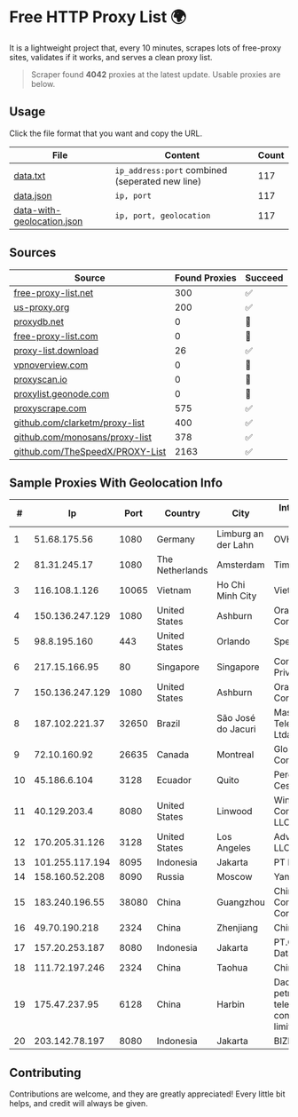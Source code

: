 
# Free HTTP Proxy List 🌍

It is a lightweight project that, every 10 minutes, scrapes lots of free-proxy sites, validates if it works, and serves a clean proxy list.


> Scraper found **4042** proxies at the latest update. Usable proxies are below.

## Usage

Click the file format that you want and copy the URL.


|File|Content|Count|
|----|-------|-----|
|[data.txt](https://raw.githubusercontent.com/themiralay/Proxy-List-World/master/data.txt)|`ip_address:port` combined (seperated new line)|117|
|[data.json](https://raw.githubusercontent.com/themiralay/Proxy-List-World/master/data.json)|`ip, port`|117|
|[data-with-geolocation.json](https://raw.githubusercontent.com/themiralay/Proxy-List-World/master/data-with-geolocation.json)|`ip, port, geolocation`|117|

## Sources

|Source|Found Proxies|Succeed|
|------|-------------|-------|
|[free-proxy-list.net](https://free-proxy-list.net)|300|✅|
|[us-proxy.org](https://www.us-proxy.org)|200|✅|
|[proxydb.net](http://proxydb.net)|0|🚫|
|[free-proxy-list.com](https://free-proxy-list.com/?page=&port=&type%5B%5D=http&type%5B%5D=https&up_time=0&search=Search)|0|🚫|
|[proxy-list.download](https://www.proxy-list.download/HTTP)|26|✅|
|[vpnoverview.com](https://vpnoverview.com/privacy/anonymous-browsing/free-proxy-servers)|0|🚫|
|[proxyscan.io](https://www.proxyscan.io)|0|🚫|
|[proxylist.geonode.com](https://proxylist.geonode.com/api/proxy-list?limit=300&page=1&sort_by=lastChecked&sort_type=desc&protocols=http,https)|0|🚫|
|[proxyscrape.com](https://api.proxyscrape.com/v2/?request=displayproxies&protocol=http&timeout=10000&country=all&ssl=all&anonymity=all)|575|✅|
|[github.com/clarketm/proxy-list](https://raw.githubusercontent.com/clarketm/proxy-list/master/proxy-list-raw.txt)|400|✅|
|[github.com/monosans/proxy-list](https://raw.githubusercontent.com/monosans/proxy-list/main/proxies/http.txt)|378|✅|
|[github.com/TheSpeedX/PROXY-List](https://raw.githubusercontent.com/TheSpeedX/PROXY-List/master/http.txt)|2163|✅|


## Sample Proxies With Geolocation Info

|#|Ip|Port|Country|City|Internet Service Provider|
|-|--|----|-------|----|-------------------------|
|1|51.68.175.56|1080|Germany|Limburg an der Lahn|OVH SAS|
|2|81.31.245.17|1080|The Netherlands|Amsterdam|TimeWeb Ltd.|
|3|116.108.1.126|10065|Vietnam|Ho Chi Minh City|Viettel Corporation|
|4|150.136.247.129|1080|United States|Ashburn|Oracle Corporation|
|5|98.8.195.160|443|United States|Orlando|Spectrum|
|6|217.15.166.95|80|Singapore|Singapore|Contabo Asia Private Limited|
|7|150.136.247.129|1080|United States|Ashburn|Oracle Corporation|
|8|187.102.221.37|32650|Brazil|São José do Jacuri|Masternet Telecomunicacao Ltda|
|9|72.10.160.92|26635|Canada|Montreal|GloboTech Communications|
|10|45.186.6.104|3128|Ecuador|Quito|Perez Tito Julio Cesar|
|11|40.129.203.4|8080|United States|Linwood|Windstream Communications LLC|
|12|170.205.31.126|3128|United States|Los Angeles|Advin Services LLC|
|13|101.255.117.194|8095|Indonesia|Jakarta|PT Remala Abadi|
|14|158.160.52.208|8090|Russia|Moscow|Yandex.Cloud LLC|
|15|183.240.196.55|38080|China|Guangzhou|China Mobile Communications Corporation|
|16|49.70.190.218|2324|China|Zhenjiang|Chinanet|
|17|157.20.253.187|8080|Indonesia|Jakarta|PT.Global Media Data Prima|
|18|111.72.197.246|2324|China|Taohua|Chinanet|
|19|175.47.237.95|6128|China|Harbin|Daqing zhongji petroleum telecommunication construction limited cpmpany|
|20|203.142.78.197|8080|Indonesia|Jakarta|BIZNET|



## Contributing

Contributions are welcome, and they are greatly appreciated! Every
little bit helps, and credit will always be given.

